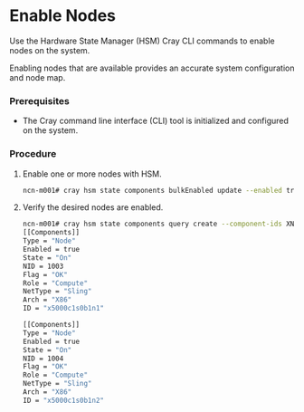# Enable Nodes

Use the Hardware State Manager \(HSM\) Cray CLI commands to enable nodes on the system.

Enabling nodes that are available provides an accurate system configuration and node map.

### Prerequisites

-   The Cray command line interface \(CLI\) tool is initialized and configured on the system.

### Procedure

1.  Enable one or more nodes with HSM.

    ```bash
    ncn-m001# cray hsm state components bulkEnabled update --enabled true --component-ids XNAME_LIST
    ```

2.  Verify the desired nodes are enabled.

    ```bash
    ncn-m001# cray hsm state components query create --component-ids XNAME_LIST
    [[Components]]
    Type = "Node"
    Enabled = true
    State = "On"
    NID = 1003
    Flag = "OK"
    Role = "Compute"
    NetType = "Sling"
    Arch = "X86"
    ID = "x5000c1s0b1n1"

    [[Components]]
    Type = "Node"
    Enabled = true
    State = "On"
    NID = 1004
    Flag = "OK"
    Role = "Compute"
    NetType = "Sling"
    Arch = "X86"
    ID = "x5000c1s0b1n2"
    ```

